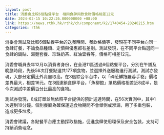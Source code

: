 ```yaml
---
layout: post
title: 消委會比較6個點餐平台　相同食肆同款食物價格相差12元
date: 2024-02-15 10:22:26.000000000 +08:00
link: https://news.rthk.hk/rthk/ch/component/k2/1740454-20240215.htm
categories: rthk
---
```


消委會測試及比較6個點餐平台的送餐時間、餐飲格價等，發現在不同平台向同一食肆訂餐，不論食品種類、定價與優惠都有差別。測試發現，在不同平台點選同一食肆的鍋貼、湯麵套餐、珍珠奶茶、紅油雲吞等，價格可相差12元。

消委會職員去年12月以消費者身份，在全港11區透過6個點餐平台，分別在午膳及晚膳時段，先後56次訂餐點選共177項食物，並選擇外送服務進行測試。測試亦發現，大部分定價比外賣自取高，在3個綜合平台中，以「碎葱鮮拖羅蓉手卷」價格差異最大，相差16元。在3個連鎖食肆平台，「魚柳飽」單點價格相差近8成半，是今次測試中差價百分比最高的食物。

測試亦發現，6成訂單並無依照平台提供的預計送達時間，在56次實測中，其中1次遲到19分鐘。個別餐廳為確保運送食物期間不會傾側或滲漏，用了多重包裝，造成更多垃圾。

消委會建議，各點餐平台應主動採取措施，促進食肆使用環保及安全包裝，支持可持續消費理念。
